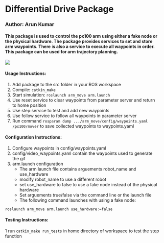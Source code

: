 # Differential Drive Package
### Author: Arun Kumar

#### This package is used to control the px100 arm using either a fake node or the physical hardware. The package provides services to set and store arm waypoints. There is also a service to execute all waypoints in order. This package can be used for arm trajectory planning.

![](videos/arm_move.gif)

#### Usage Instructions:
1. Add package to the src folder in your ROS workspace
1. Compile: `catkin_make`
1. Start simulation: `roslaunch arm_move arm.launch`
1. Use reset service to clear waypoints from parameter server and return to home position
1. Use step service to test and add new waypoints
1. Use follow service to follow all waypoints in parameter server
1. Run command `rosparam dump .../arm_move/config/waypoints.yaml /px100/mover` to save collected waypoints to waypoints.yaml

#### Configuration Instructions:
1. Configure waypoints in config/waypoints.yaml
1. config/video_waypoints.yaml contain the waypoints used to generate the gif
1. arm.launch configuration
    * The arm launch file contains arguements robot_name and use_hardware
    * modify robot_name to use a different robot
    * set use_hardware to false to use a fake node instead of the physical hardware
    * Set arguements true/false via the command line or the launch file
    * The following command launches with using a fake node:
```
roslaunch arm_move arm.launch use_hardware:=false
```
#### Testing Instructions:
1 run `catkin_make run_tests` in home directory of workspace to test the step function